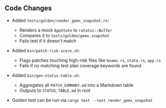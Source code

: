 ## Code Changes

- Added `tests/golden/render_gemx_snapshot.rs`:
  - Renders a mock `AppState` to `ratatui::Buffer`
  - Compares it to `tests/golden/gemx.snapshot`
  - Fails test if it doesn't match

- Added `bin/patch-risk-score.sh`:
  - Flags patches touching high-risk files like `beamx.rs`, `state.rs`, `app.rs`
  - Fails if no matching test plan coverage keywords are found

- Added `bin/gen-status-table.sh`:
  - Aggregates all `PATCH_SUMMARY.md` into a Markdown table
  - Outputs to `STATUS_TABLE.md` in root

- Golden test can be run via `cargo test --test render_gemx_snapshot`
